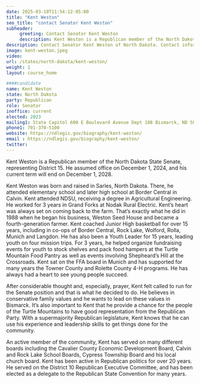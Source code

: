 ```yaml
---
date: 2025-03-10T11:54:12-05:00
title: "Kent Weston"
seo_title: "contact Senator Kent Weston"
subheader:
     greeting: Contact Senator Kent Weston
     description: Kent Weston is a Republican member of the North Dakota State Senate, representing District 15. He assumed office on December 1, 2024, and his current term will end on December 1, 2028.
description: Contact Senator Kent Weston of North Dakota. Contact information for Kent Weston includes email address, phone number, and mailing address.
image: kent-weston.jpeg
video:
url: /states/north-dakota/kent-weston/
weight: 1
layout: course_home

####candidate
name: Kent Weston
state: North Dakota
party: Republican
role: Senator
inoffice: current
elected: 2023
mailing1: State Capitol 600 E Boulevard Avenue Dept 108 Bismarck, ND 58505-0360
phone1: 701-370-5100
website: https://ndlegis.gov/biography/kent-weston/
email : https://ndlegis.gov/biography/kent-weston/
twitter: 
---
```

Kent Weston is a Republican member of the North Dakota State Senate, representing District 15. He assumed office on December 1, 2024, and his current term will end on December 1, 2028. 

Kent Weston was born and raised in Sarles, North Dakota. There, he attended elementary school and later high school at Border Central in Calvin. Kent attended NDSU, receiving a degree in Agricultural Engineering. He worked for 3 years in Grand Forks at Nodak Rural Electric. Kent’s heart was always set on coming back to the farm. That’s exactly what he did in 1988 when he began his business, Weston Seed House and became a fourth-generation farmer.
Kent coached Junior High basketball for over 15 years, including in co-ops of Border Central, Rock Lake, Wolford, Rolla, Munich and Langdon. He has also been a Youth Leader for 15 years, leading youth on four mission trips. For 3 years, he helped organize fundraising events for youth to stock shelves and pack food hampers at the Turtle Mountain Food Pantry as well as events involving Shepheard’s Hill at the Crossroads. Kent sat on the FFA board in Munich and has supported for many years the Towner County and Rolette County 4-H programs. He has always had a heart to see young people succeed.

After considerable thought and, especially, prayer, Kent felt called to run for the Senate position and that is what he decided to do. He believes in conservative family values and he wants to lead on these values in Bismarck. It’s also important to Kent that he provide a chance for the people of the Turtle Mountains to have good representation from the Republican Party. With a supermajority Republican legislature, Kent knows that he can use his experience and leadership skills to get things done for the community.

An active member of the community, Kent has served on many different boards including the Cavalier County Economic Development Board, Calvin and Rock Lake School Boards, Cypress Township Board and his local church board. Kent has been active in Republican politics for over 20 years. He served on the District 10 Republican Executive Committee, and has been elected as a delegate to the Republican State Convention for many years.
